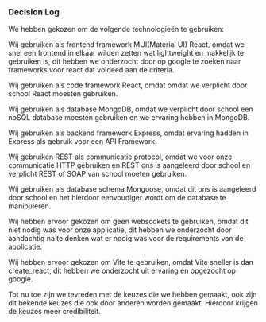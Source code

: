 ### Decision Log

We hebben gekozen om de volgende technologieën te gebruiken:

Wij gebruiken als frontend framework MUI(Material UI) React, omdat we snel een frontend in elkaar wilden zetten wat lightweight en makkelijk te gebruiken is, dit hebben we onderzocht door op google te zoeken naar frameworks voor react dat voldeed aan de criteria.

Wij gebruiken als code framework React, omdat omdat we verplicht door school React moesten gebruiken.

Wij gebruiken als database MongoDB, omdat we verplicht door school een noSQL database moesten gebruiken en we ervaring hebben in MongoDB.

Wij gebruiken als backend framework Express, omdat ervaring hadden in Express als gebruik voor een API Framework.

Wij gebruiken REST als communicatie protocol, omdat we voor onze communicatie HTTP gebruiken en REST ons is aangeleerd door school en verplicht REST of SOAP van school moeten gebruiken.

Wij gebruiken als database schema Mongoose, omdat dit ons is aangeleerd door school en het hierdoor eenvoudiger wordt om de database te manipuleren.

Wij hebben ervoor gekozen om geen websockets te gebruiken, omdat dit niet nodig was voor onze applicatie, dit hebben we onderzocht door aandachtig na te denken wat er nodig was voor de requirements van de applicatie.

Wij hebben ervoor gekozen om Vite te gebruiken, omdat Vite sneller is dan create_react, dit hebben we onderzocht uit ervaring en opgezocht op google.

Tot nu toe zijn we tevreden met de keuzes die we hebben gemaakt, ook zijn dit bekende keuzes die ook door anderen worden gemaakt. Hierdoor krijgen de keuzes meer credibiliteit.